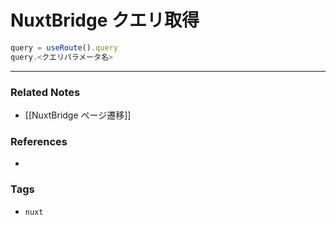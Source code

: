# NuxtBridge クエリ取得
```js
query = useRoute().query
query.<クエリパラメータ名>
```

---
### Related Notes
- [[NuxtBridge ページ遷移]]

### References
- 

### Tags
- `nuxt`